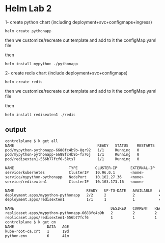 # Helm Lab 2

1- create python chart (including deployment+svc+configmaps+ingress)

``` helm create pythonapp ```

then
we customize/recreate out template and add to it the configMap.yaml file

then

```helm install mypython ./pythonapp```

2- create redis chart (include deployment+svc+configmaps)

```helm create redis```

then
we customize/recreate out template and add to it the configMap.yaml file

then

```helm install redisexten1 ./redis```

## output

```bash
controlplane $ k get all
NAME                                      READY   STATUS    RESTARTS   AGE
pod/mypython-pythonapp-6688fc4b9b-8qr92   1/1     Running   0          41m
pod/mypython-pythonapp-6688fc4b9b-fx76j   1/1     Running   0          41m
pod/redisexten1-556b77fcf6-5ktsl          1/1     Running   0          43m

NAME                         TYPE        CLUSTER-IP      EXTERNAL-IP   PORT(S)          AGE
service/kubernetes           ClusterIP   10.96.0.1       <none>        443/TCP          19d
service/mypython-pythonapp   NodePort    10.102.27.36    <none>        8000:30163/TCP   41m
service/redisexten1          ClusterIP   10.103.173.16   <none>        6379/TCP         43m

NAME                                 READY   UP-TO-DATE   AVAILABLE   AGE
deployment.apps/mypython-pythonapp   2/2     2            2           41m
deployment.apps/redisexten1          1/1     1            1           43m

NAME                                            DESIRED   CURRENT   READY   AGE
replicaset.apps/mypython-pythonapp-6688fc4b9b   2         2         2       41m
replicaset.apps/redisexten1-556b77fcf6          1         1         1       43m
controlplane $ k get cm
NAME               DATA   AGE
kube-root-ca.crt   1      19d
python-env         6      41m
```
